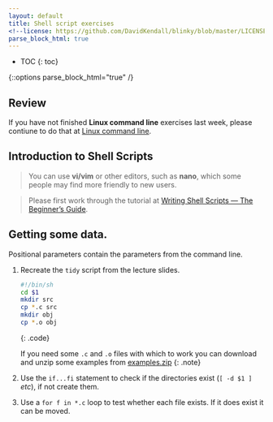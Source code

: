 ```yaml
---
layout: default
title: Shell script exercises
<!--license: https://github.com/DavidKendall/blinky/blob/master/LICENSE-->
parse_block_html: true
---
```


* TOC
{: toc}

{::options parse_block_html="true" /}


## Review

If you have not finished **Linux command line** exercises last week, please contiune to do that at [Linux command line](https://wkz20042008.github.io/kf4005/L02.html).


## Introduction to Shell Scripts
<!-- 
This lab is based on the material in
[The Linux Command Line]({{site.baseurl}}{{site.raurl}}/TLCL.pdf) chapters
24 to 35.
-->

> You can use **vi/vim** or other editors, such as **nano**, which some people may find more friendly to new users.

> Please first work through the tutorial at [Writing Shell Scripts — The Beginner’s Guide](https://medium.com/tech-tajawal/writing-shell-scripts-the-beginners-guide-4778e2c4f609).

<!-- 
> It is worth going over the [Gentle Introduction to vi
> chapter]({{site.baseurl}}{{site.raurl}}/TLCL.pdf)
> as a passing familiarity with `vi` is always useful


Scripts are very powerful tools in the hands of a Unix programmer.
Of the 4643 commands available through the PATH variable on my machine,
601 are shell scripts (about 12%).  This data itself was collected with a shell script
shown below (don't worry if you don't understand it yet!).

```sh
#/bin/bash
declare -A counts
for d in ${PATH//:/ }
do
        for f in $d/*
        do
                type=$(file -Lb $f|cut -d, -f1)
                counts["$type"]=$((${counts["$type"]}+1))
        done
done

declare -i total
for key in "${!counts[@]}"
do
        total+=${counts[$key]}
        echo -e ${counts[$key]} "\t" $key
done
echo -e $total "\t" total
```
{: .example }



## Exercises

Remember that the text in the blue boxes goes _into_ a file, that file has the
execute bit set and then the file is executed at the command prompt.

```sh
unix$ vi hello
unix$ chmod u+x hello
unix$ ./hello
Hello everyone!
unix$ ./hello
Hello everyone!
unix$ 
```
{: .question }

--------------

1. Try the hello world script from chapter 24.
	```sh
	#!/bin/bash
	echo "hello world"
	```
	{: .code}
2. We want to produce some reports with a header, modify the _here document_
   example from page 371
	```sh
	#!/bin/bash
	cat<<eof
	| title: A Report Generator for $HOST
    | author: A N Other ($LOGNAME)
	| date: $
	eof
	```
	{: .code}
3. You may want to make use of a variable to store the real name of the
   author.  The header becomes.
	```sh
	#!/bin/bash
	NAME="Your name (you will need the quotes)"
	cat<<eof
	| title: A Report Generator for $HOST
    | author: $NAME   ($LOGNAME)
	| date: $
	eof
	```
	{: .code}
4. You may want to add the time and date to the header (see Shotts page 370)     
-->
## Getting some data.
Positional parameters contain the parameters from the command line.

1. Recreate the `tidy` script from the lecture slides.
    ```sh
    #!/bin/sh
    cd $1
    mkdir src
    cp *.c src
    mkdir obj
    cp *.o obj
    ```
    {: .code}
 
    If you need some `.c` and `.o` files with which to work you can download
     and unzip some examples from
[examples.zip]({{site.baseurl}}{{site.raurl}}/examples.zip)
    {: .note}
2. Use the `if...fi` statement to check if the directories exist (`[ -d $1 ]`
   _etc_), if not create them.
3. Use a `for f in *.c` loop to test whether each file exists. If it does
   exist it can be moved.

<!-- 
## Command line Options
Shell scripts are _almost never_ interactive.  Control of the script's
behaviour is through command-line-options.  [Chapter 12 of the POSIX
standard](http://pubs.opengroup.org/onlinepubs/9699919799/basedefs/V1_chap12.html)
discusses the syntax and conventions used for options.

The shell provides a command `getops` that helps with the processing of shell
options.  (There is a [small
tutorial](http://wiki.bash-hackers.org/howto/getopts_tutorial) online).
It has a small script illustrating the use of `getopt`.

```sh
#!/bin/bash
 
while getopts ":a:" opt; do
  case $opt in
    a)
      echo "-a was triggered, Parameter: $OPTARG" >&2
      ;;
    \?)
      echo "Invalid option: -$OPTARG" >&2
      exit 1
      ;;
    :)
      echo "Option -$OPTARG requires an argument." >&2
      exit 1
      ;;
  esac
done
```
{: .code}

1. Modify the `tidy` script to make use of command-line options, 
   a suggested set includes

   -d &lt;_dir_&gt;
   : A directory to tidy 

   -s &lt;_source_&gt;
   : a directory to copy the `.c` files into 

   -o &lt;_objects_&gt;
   : a directory ro copy the `.o` files into

-->